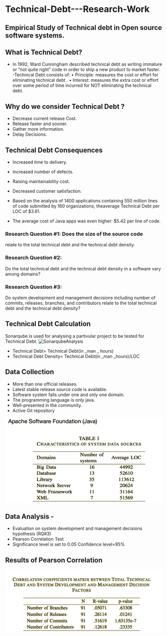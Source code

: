 # Technical-Debt---Research-Work

## Empirical Study of Technical debt in Open source software systems.

## What is Technical Debt?
- In 1992, Ward Cunningham described technical debt as
writing immature or “not quite right” code in order to ship a
new product to market faster.
-Technical Debt consists of:
  • Principle: measures the cost or effort for eliminating technical
  debt .
  • Interest: measures the extra cost or effort over some period of
  time incurred for NOT eliminating the technical debt.
  
## Why do we consider Technical Debt ?
- Decrease current release Cost.
- Release faster and sooner.
- Gather more information.
- Delay Decisions.

## Technical Debt Consequences
- Increased time to delivery.
- Increased number of defects.
- Raising maintainability cost.
- Decreased customer satisfaction. 

- Based on the analysis of 1400 applications containing 550 million lines of code submitted by 160 organizations, theaverage Technical Debt per LOC of $3.61.
- The average cost of Java apps was even higher: $5.42 per line of code. 

### Research Question #1: Does the size of the source code
relate to the total technical debt and the technical debt density.
### Research Question #2: 
Do the total technical debt and the technical debt density in a software vary among domains?
### Research Question #3: 
Do system development and management decisions including number of commits, releases, branches, and contributors relate to the total technical debt and the technical debt density?

## Technical Debt Calculation
 Sonarqube is used for analysing a partivular project to be tested for Technical Debt.
![SonarqubeAnalysis](https://github.com/drajashe/Technical-Debt---Research-Work/blob/master/imgs/SonarqubeAnalysis.png)
 - Technical Debt= Technical Debt(in _man _ hours)
 - Technical Debt Density= Technical Debt(in _man _hours)/LOC
 
 ## Data Collection
- More than one official releases.
- Latest stable release source code is available.
- Software system falls under one and only one domain.
- The programming language is only java.
- Well-presented in the community.
- Active Git repository

![Data Collection using Apache](https://github.com/drajashe/Technical-Debt---Research-Work/blob/master/imgs/DataCollection.png)

## Data Analysis - 
- Evaluation on system development and management decisions hypothesis (RQ#3)
- Pearson Correlation Test
- Significance level is set to 0.05 Confidence level=95%

## Results of Pearson Correlation
![PearsonResults](https://github.com/drajashe/Technical-Debt---Research-Work/blob/master/imgs/Pearsonresult.png)
